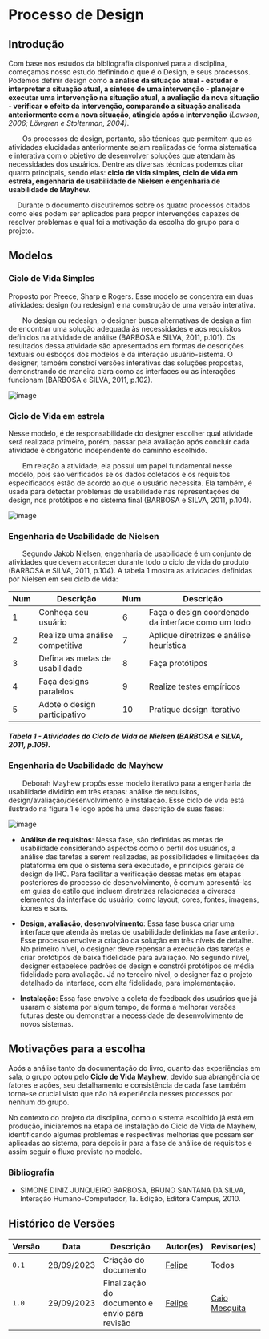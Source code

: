 # Processo de Design

## Introdução
  Com base nos estudos da bibliografia disponível para a disciplina, começamos nosso estudo definindo o que é o Design, e seus processos. Podemos definir design como **a análise da situação atual - estudar e interpretar a situação atual, a síntese de uma intervenção - planejar e executar uma intervenção na situação atual, a avaliação da nova situação - verificar o efeito da intervenção, comparando a situação analisada anteriormente com a nova situação, atingida após a intervenção** _(Lawson, 2006; Löwgren e Stolterman, 2004)_.

  Os processos de design, portanto, são técnicas que permitem que as atividades elucidadas anteriormente sejam realizadas de forma sistemática e interativa com o objetivo de desenvolver soluções que atendam às necessidades dos usuários. Dentre as diversas técnicas podemos citar quatro principais, sendo elas: **ciclo de vida simples, ciclo de vida em estrela, engenharia de usabilidade de Nielsen e engenharia de usabilidade de Mayhew.**

  Durante o documento discutiremos sobre os quatro processos citados como eles podem ser aplicados para propor intervenções capazes de resolver problemas e qual foi a motivação da escolha do grupo para o projeto.

## Modelos

### Ciclo de Vida Simples
  Proposto por Preece, Sharp e Rogers. Esse modelo se concentra em duas atividades: design (ou redesign) e na construção de uma versão interativa.

  No design ou redesign, o designer busca alternativas de design a fim de encontrar uma solução adequada às necessidades e aos requisitos definidos na atividade de análise (BARBOSA e SILVA, 2011, p.101). Os resultados dessa atividade são apresentados em formas de descrições textuais ou esboços dos modelos e da interação usuário-sistema. O designer, também constroí versões interativas das soluções propostas, demonstrando de maneira clara como as interfaces ou as interações funcionam (BARBOSA e SILVA, 2011, p.102).
  
  ![image](https://github.com/Interacao-Humano-Computador/2023.2-SEI-GDF/assets/95441810/0fc7083b-1cce-4c82-adf1-51a38dadd848)

### Ciclo de Vida em estrela
  Nesse modelo, é de responsabilidade do designer escolher qual atividade será realizada primeiro, porém, passar pela avaliação após concluir cada atividade é obrigatório independente do caminho escolhido.

  Em relação a atividade, ela possui um papel fundamental nesse modelo, pois são verificados se os dados coletados e os requisitos especificados estão de acordo ao que o usuário necessita. Ela também, é usada para detectar problemas de usabilidade nas representações de design, nos protótipos e no sistema final (BARBOSA e SILVA, 2011, p.104).

![image](https://github.com/Interacao-Humano-Computador/2023.2-SEI-GDF/assets/95441810/991cf26e-b0e1-4924-a6b6-1e7249a8f95b)

  
### Engenharia de Usabilidade de Nielsen
  Segundo Jakob Nielsen, engenharia de usabilidade é um conjunto de atividades que devem acontecer durante todo o ciclo de vida do produto (BARBOSA e SILVA, 2011, p.104). A tabela 1 mostra as atividades definidas por Nielsen em seu ciclo de vida:

  |Num   |Descrição                       |Num    |Descrição                                         |
  |------|--------------------------------|-------|--------------------------------------------------|
  |1     |Conheça seu usuário             |6      |Faça o design coordenado da interface como um todo|
  |2     |Realize uma análise competitiva |7      |Aplique diretrizes e análise heurística           |
  |3     |Defina as metas de usabilidade  |8      |Faça protótipos                                   |
  |4     |Faça designs paralelos          |9      |Realize testes empíricos                          |
  |5     |Adote o design participativo    |10     |Pratique design iterativo                         |
  ##### *Tabela 1 - Atividades do Ciclo de Vida de Nielsen (BARBOSA e SILVA, 2011, p.105).*
  
### Engenharia de Usabilidade de Mayhew
  Deborah Mayhew propôs esse modelo iterativo para a engenharia de usabilidade dividido em três etapas: análise de requisitos, design/avaliação/desenvolvimento e instalação. Esse ciclo de vida está ilustrado na figura 1 e logo após há uma descrição de suas fases:

  ![image](https://github.com/Interacao-Humano-Computador/2023.2-SEI-GDF/assets/95441810/9c20cdfe-8f71-49ff-8eef-6207c7d24753)

* **Análise de requisitos**: Nessa fase, são definidas as metas de usabilidade considerando aspectos como o perfil dos usuários, a análise das tarefas a serem realizadas, as possibilidades e limitações da plataforma em que o sistema será executado, e princípios gerais de design de IHC. Para facilitar a verificação dessas metas em etapas posteriores do processo de desenvolvimento, é comum apresentá-las em guias de estilo que incluem diretrizes relacionadas a diversos elementos da interface do usuário, como layout, cores, fontes, imagens, ícones e sons.

* **Design, avaliação, desenvolvimento**: Essa fase busca criar uma interface que atenda às metas de usabilidade definidas na fase anterior. Esse processo envolve a criação da solução em três níveis de detalhe. No primeiro nível, o designer deve repensar a execução das tarefas e criar protótipos de baixa fidelidade para avaliação. No segundo nível, designer estabelece padrões de design e constrói protótipos de média fidelidade para avaliação. Já no terceiro nível, o designer faz o projeto detalhado da interface, com alta fidelidade, para implementação.

* **Instalação**: Essa fase envolve a coleta de feedback dos usuários que já usaram o sistema por algum tempo, de forma a melhorar versões futuras deste ou demonstrar a necessidade de desenvolvimento de novos sistemas.

## Motivações para a escolha

  Após a análise tanto da documentação do livro, quanto das experiências em sala, o grupo optou pelo **Ciclo de Vida Mayhew**, devido sua abrangência de fatores e ações, seu detalhamento e consistência de cada fase também torna-se crucial visto que não há experiência nesses processos por nenhum do grupo. 
  
  No contexto do projeto da disciplina, como o sistema escolhido já está em produção, iniciaremos na etapa de instalação do Ciclo de Vida de Mayhew, identificando algumas problemas e respectivas melhorias que possam ser aplicadas ao sistema, para depois ir para a fase de análise de requisitos e assim seguir o fluxo previsto no modelo.

### Bibliografia

- SIMONE DINIZ JUNQUEIRO BARBOSA, BRUNO SANTANA DA SILVA, Interação Humano-Computador, 1a. Edição, Editora Campus, 2010.

## Histórico de Versões

Versão  |   Data   | Descrição | Autor(es) | Revisor(es)
--------- | ------ | ------ | ---------- | ----------
 `0.1` | 28/09/2023 | Criação do documento | [Felipe](https://github.com/fsousac)| Todos
 `1.0` | 29/09/2023 | Finalização do documento e envio para revisão | [Felipe](https://github.com/fsousac)| [Caio Mesquita](https://github.com/Caiomesvie)


